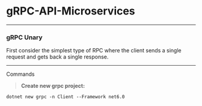 # gRPC-API-Microservices

---

### **gRPC Unary**

First consider the simplest type of RPC where the client sends a single request and gets back a single response.

---



Commands


> **Create new grpc project:**
```
dotnet new grpc -n Client --Framework net6.0
```